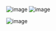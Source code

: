 ![image](https://github.com/Ahmad61-6/Ostad_Flutter_Course/assets/130034466/168e6c37-a5ae-4f01-b14a-ed8a7569eeba)
![image](https://github.com/Ahmad61-6/Ostad_Flutter_Course/assets/130034466/367bacc2-66e0-41dc-b60b-ab9285900f45)

![image](https://github.com/Ahmad61-6/Ostad_Flutter_Course/assets/130034466/1ef1aa19-8854-497c-ac6b-5143c1593bd1)



